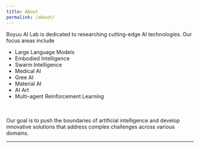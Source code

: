 ```yaml
---
title: About
permalink: /about/
---
```


Boyuu AI Lab is dedicated to researching cutting-edge AI technologies. Our focus areas include
- Large Language Models
- Embodied Intelligence 
- Swarm Intelligence
- Medical AI
- Gree AI 
- Material AI
- AI Art
- Multi-agent Reinforcement Learning
 <br> 
 <br>
 Our goal is to push the boundaries of artificial intelligence and develop innovative solutions that address complex challenges across various domains.
<hr>


